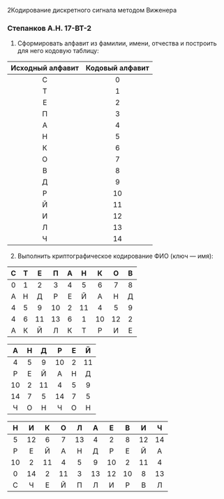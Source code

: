 2Кодирование дискретного сигнала методом Виженера

### Степанков А.Н. 17-ВТ-2

1. Сформировать алфавит из фамилии, имени, отчества и построить для него кодовую таблицу:

| Исходный алфавит | Кодовый алфавит |
| :--------------: | :-------------: |
|        C         |        0        |
|        Т         |        1        |
|        Е         |        2        |
|        П         |        3        |
|        А         |        4        |
|        Н         |        5        |
|        К         |        6        |
|        О         |        7        |
|        В         |        8        |
|        Д         |        9        |
|        Р         |       10        |
|        Й         |       11        |
|        И         |       12        |
|        Л         |       13        |
|        Ч         |       14        |

2. Выполнить криптографическое кодирование ФИО (ключ — имя):

|  C   |  Т   |  Е   |  П   |  А   |  Н   |  К   |  О   |  В   |
| :--: | :--: | :--: | :--: | :--: | :--: | :--: | :--: | :--: |
|  0   |  1   |  2   |  3   |  4   |  5   |  6   |  7   |  8   |
|  А   |  Н   |  Д   |  Р   |  Е   |  Й   |  А   |  Н   |  Д   |
|  4   |  5   |  9   |  10  |  2   |  11  |  4   |  5   |  9   |
|  4   |  6   |  11  |  13  |  6   |  1   |  10  |  12  |  2   |
|  А   |  К   |  Й   |  Л   |  К   |  Т   |  Р   |  И   |  Е   |

|  А   |  Н   |  Д   |  Р   |  Е   |  Й   |
| :--: | :--: | :--: | :--: | :--: | :--: |
|  4   |  5   |  9   |  10  |  2   |  11  |
|  Р   |  Е   |  Й   |  А   |  Н   |  Д   |
|  10  |  2   |  11  |  4   |  5   |  9   |
|  14  |  7   |  5   |  14  |  7   |  5   |
|  Ч   |  О   |  Н   |  Ч   |  О   |  Н   |

|  Н   |  И   |  К   |  О   |  Л   |  А   |  Е   |  В   |  И   |  Ч   |
| :--: | :--: | :--: | :--: | :--: | :--: | :--: | :--: | :--: | :--: |
|  5   |  12  |  6   |  7   |  13  |  4   |  2   |  8   |  12  |  14  |
|  Р   |  Е   |  Й   |  А   |  Н   |  Д   |  Р   |  Е   |  Й   |  А   |
|  10  |  2   |  11  |  4   |  5   |  9   |  10  |  2   |  11  |  4   |
|  0   |  14  |  2   |  11  |  3   |  13  |  12  |  10  |  8   |  13  |
|  С   |  Ч   |  Е   |  Й   |  П   |  Л   |  И   |  Р   |  В   |  Л   |